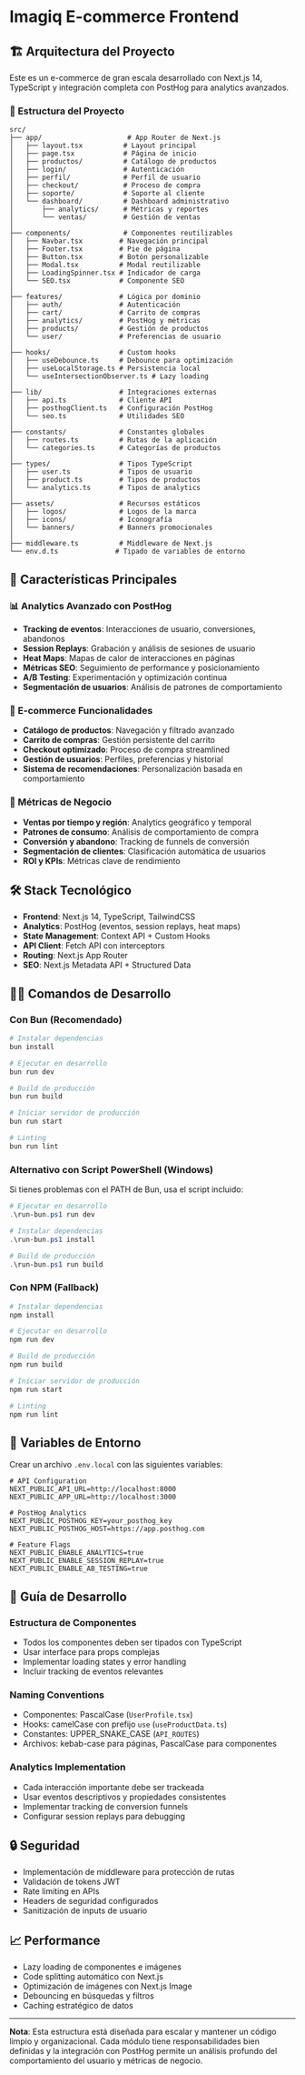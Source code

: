 # Imagiq E-commerce Frontend

## 🏗️ Arquitectura del Proyecto

Este es un e-commerce de gran escala desarrollado con Next.js 14, TypeScript y integración completa con PostHog para analytics avanzados.

### 📁 Estructura del Proyecto

```
src/
├── app/                     # App Router de Next.js
│   ├── layout.tsx          # Layout principal
│   ├── page.tsx            # Página de inicio
│   ├── productos/          # Catálogo de productos
│   ├── login/              # Autenticación
│   ├── perfil/             # Perfil de usuario
│   ├── checkout/           # Proceso de compra
│   ├── soporte/            # Soporte al cliente
│   └── dashboard/          # Dashboard administrativo
│       ├── analytics/      # Métricas y reportes
│       └── ventas/         # Gestión de ventas
│
├── components/             # Componentes reutilizables
│   ├── Navbar.tsx         # Navegación principal
│   ├── Footer.tsx         # Pie de página
│   ├── Button.tsx         # Botón personalizable
│   ├── Modal.tsx          # Modal reutilizable
│   ├── LoadingSpinner.tsx # Indicador de carga
│   └── SEO.tsx            # Componente SEO
│
├── features/              # Lógica por dominio
│   ├── auth/              # Autenticación
│   ├── cart/              # Carrito de compras
│   ├── analytics/         # PostHog y métricas
│   ├── products/          # Gestión de productos
│   └── user/              # Preferencias de usuario
│
├── hooks/                 # Custom hooks
│   ├── useDebounce.ts     # Debounce para optimización
│   ├── useLocalStorage.ts # Persistencia local
│   └── useIntersectionObserver.ts # Lazy loading
│
├── lib/                   # Integraciones externas
│   ├── api.ts             # Cliente API
│   ├── posthogClient.ts   # Configuración PostHog
│   └── seo.ts             # Utilidades SEO
│
├── constants/             # Constantes globales
│   ├── routes.ts          # Rutas de la aplicación
│   └── categories.ts      # Categorías de productos
│
├── types/                 # Tipos TypeScript
│   ├── user.ts            # Tipos de usuario
│   ├── product.ts         # Tipos de productos
│   └── analytics.ts       # Tipos de analytics
│
├── assets/                # Recursos estáticos
│   ├── logos/             # Logos de la marca
│   ├── icons/             # Iconografía
│   └── banners/           # Banners promocionales
│
├── middleware.ts          # Middleware de Next.js
└── env.d.ts              # Tipado de variables de entorno
```

## 🚀 Características Principales

### 📊 Analytics Avanzado con PostHog

- **Tracking de eventos**: Interacciones de usuario, conversiones, abandonos
- **Session Replays**: Grabación y análisis de sesiones de usuario
- **Heat Maps**: Mapas de calor de interacciones en páginas
- **Métricas SEO**: Seguimiento de performance y posicionamiento
- **A/B Testing**: Experimentación y optimización continua
- **Segmentación de usuarios**: Análisis de patrones de comportamiento

### 🛒 E-commerce Funcionalidades

- **Catálogo de productos**: Navegación y filtrado avanzado
- **Carrito de compras**: Gestión persistente del carrito
- **Checkout optimizado**: Proceso de compra streamlined
- **Gestión de usuarios**: Perfiles, preferencias y historial
- **Sistema de recomendaciones**: Personalización basada en comportamiento

### 🎯 Métricas de Negocio

- **Ventas por tiempo y región**: Analytics geográfico y temporal
- **Patrones de consumo**: Análisis de comportamiento de compra
- **Conversión y abandono**: Tracking de funnels de conversión
- **Segmentación de clientes**: Clasificación automática de usuarios
- **ROI y KPIs**: Métricas clave de rendimiento

## 🛠️ Stack Tecnológico

- **Frontend**: Next.js 14, TypeScript, TailwindCSS
- **Analytics**: PostHog (eventos, session replays, heat maps)
- **State Management**: Context API + Custom Hooks
- **API Client**: Fetch API con interceptors
- **Routing**: Next.js App Router
- **SEO**: Next.js Metadata API + Structured Data

## 🏃‍♂️ Comandos de Desarrollo

### Con Bun (Recomendado)

```bash
# Instalar dependencias
bun install

# Ejecutar en desarrollo
bun run dev

# Build de producción
bun run build

# Iniciar servidor de producción
bun run start

# Linting
bun run lint
```

### Alternativo con Script PowerShell (Windows)

Si tienes problemas con el PATH de Bun, usa el script incluido:

```powershell
# Ejecutar en desarrollo
.\run-bun.ps1 run dev

# Instalar dependencias
.\run-bun.ps1 install

# Build de producción
.\run-bun.ps1 run build
```

### Con NPM (Fallback)

```bash
# Instalar dependencias
npm install

# Ejecutar en desarrollo
npm run dev

# Build de producción
npm run build

# Iniciar servidor de producción
npm run start

# Linting
npm run lint
```

## 📝 Variables de Entorno

Crear un archivo `.env.local` con las siguientes variables:

```env
# API Configuration
NEXT_PUBLIC_API_URL=http://localhost:8000
NEXT_PUBLIC_APP_URL=http://localhost:3000

# PostHog Analytics
NEXT_PUBLIC_POSTHOG_KEY=your_posthog_key
NEXT_PUBLIC_POSTHOG_HOST=https://app.posthog.com

# Feature Flags
NEXT_PUBLIC_ENABLE_ANALYTICS=true
NEXT_PUBLIC_ENABLE_SESSION_REPLAY=true
NEXT_PUBLIC_ENABLE_AB_TESTING=true
```

## 🎨 Guía de Desarrollo

### Estructura de Componentes

- Todos los componentes deben ser tipados con TypeScript
- Usar interface para props complejas
- Implementar loading states y error handling
- Incluir tracking de eventos relevantes

### Naming Conventions

- Componentes: PascalCase (`UserProfile.tsx`)
- Hooks: camelCase con prefijo `use` (`useProductData.ts`)
- Constantes: UPPER_SNAKE_CASE (`API_ROUTES`)
- Archivos: kebab-case para páginas, PascalCase para componentes

### Analytics Implementation

- Cada interacción importante debe ser trackeada
- Usar eventos descriptivos y propiedades consistentes
- Implementar tracking de conversion funnels
- Configurar session replays para debugging

## 🔒 Seguridad

- Implementación de middleware para protección de rutas
- Validación de tokens JWT
- Rate limiting en APIs
- Headers de seguridad configurados
- Sanitización de inputs de usuario

## 📈 Performance

- Lazy loading de componentes e imágenes
- Code splitting automático con Next.js
- Optimización de imágenes con Next.js Image
- Debouncing en búsquedas y filtros
- Caching estratégico de datos

---

**Nota**: Esta estructura está diseñada para escalar y mantener un código limpio y organizacional. Cada módulo tiene responsabilidades bien definidas y la integración con PostHog permite un análisis profundo del comportamiento del usuario y métricas de negocio.
